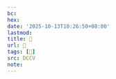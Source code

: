 ```yaml
---
bc:
hex:
date: '2025-10-13T10:26:50+08:00'
lastmod:
title: 􄐜
url: 􄐜
tags: [𢮡]
src: DCCV
note:
---
```

